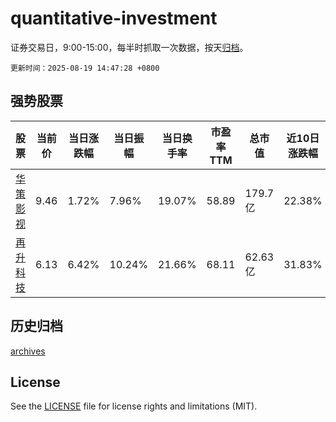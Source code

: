 # quantitative-investment

证券交易日，9:00-15:00，每半时抓取一次数据，按天[归档](archives)。

`更新时间：2025-08-19 14:47:28 +0800`

## 强势股票

|股票|当前价|当日涨跌幅|当日振幅|当日换手率|市盈率TTM|总市值|近10日涨跌幅|
|----|----|----|----|----|----|----|----|
|[华策影视](https://xueqiu.com/S/SZ300133)|9.46|1.72%|7.96%|19.07%|58.89|179.7亿|22.38%|
|[再升科技](https://xueqiu.com/S/SH603601)|6.13|6.42%|10.24%|21.66%|68.11|62.63亿|31.83%|

## 历史归档

[archives](archives)

## License

See the [LICENSE](LICENSE) file for license rights and limitations (MIT).
